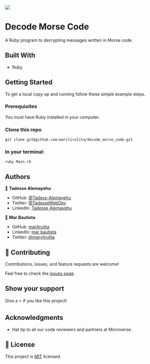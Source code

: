 ![](https://img.shields.io/badge/Microverse-blueviolet)

# Decode Morse Code

A Ruby program to decrypting messages written in Morse code.

## Built With

- Ruby

## Getting Started

To get a local copy up and running follow these simple example steps.

### Prerequisites

You must have Ruby installed in your computer.

### Clone this repo
`git clone git@github.com:marilirulita/decode_morse_code.git`

### In your terminal:

`ruby Main.rb`

## Authors

👤 **Tadesse Alemayehu**

- GitHub: [@Tadess-Alemayehu](https://github.com/Tadesse-Alemayehu)
- Twitter: [@TadesseWebDev](https://twitter.com/TadesseWebDev)
- LinkedIn: [Tadesse Alemayehu](https://www.linkedin.com/in/tadesse-alemayehu-60141a221/)

👤 **Mar Bautista**

- GitHub: [marilirulita](https://github.com/marilirulita)
- LinkedIn: [mar bautista](https://www.linkedin.com/in/marbautista/)
- Twitter: [@marylirulita](https://twitter.com/marylirulita)

## 🤝 Contributing

Contributions, issues, and feature requests are welcome!

Feel free to check the [issues page](../../issues/).

## Show your support

Give a ⭐️ if you like this project!

## Acknowledgments

- Hat tip to all our code reviewers and partners at Microverse.
## 📝 License

This project is [MIT](./LICENSE) licensed.
